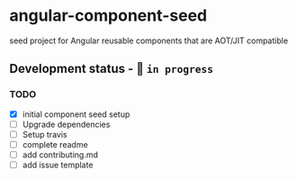 # angular-component-seed

seed project for Angular reusable components that are AOT/JIT compatible

## Development status - :construction: `in progress`

### TODO

- [x] initial component seed setup
- [ ] Upgrade dependencies
- [ ] Setup travis
- [ ] complete readme
- [ ] add contributing.md
- [ ] add issue template
